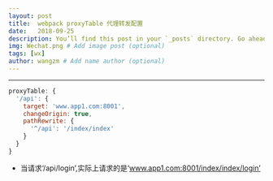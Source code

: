 ```yaml
---
layout: post
title:  webpack proxyTable 代理转发配置
date:   2018-09-25
description: You’ll find this post in your `_posts` directory. Go ahead and edit it and re-build the site to see your changes. 
img: Wechat.png # Add image post (optional)
tags: [wx]
author: wangzm # Add name author (optional)
---
```

------------
```javascript
proxyTable: {
  '/api': {
    target: 'www.app1.com:8001',
    changeOrigin: true,
    pathRewrite: {
      '^/api': '/index/index'
    }
  }
}
```
* 当请求‘/api/login’,实际上请求的是‘www.app1.com:8001/index/index/login’

